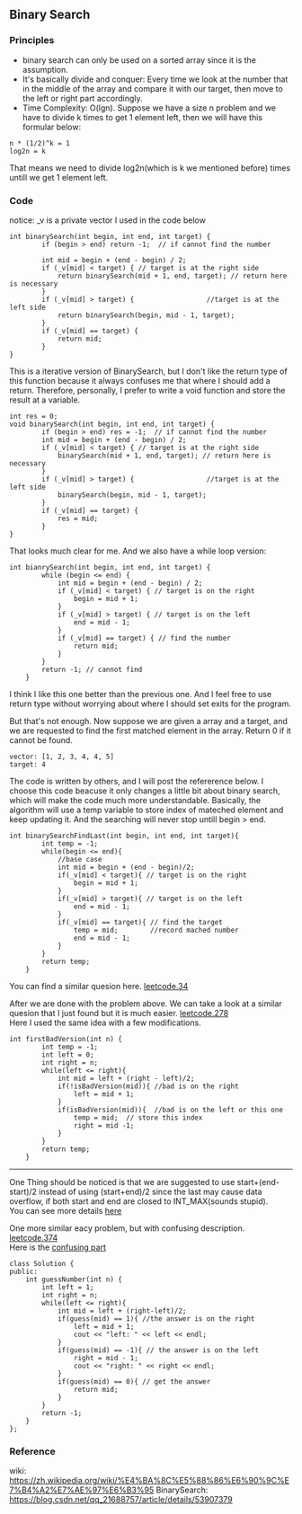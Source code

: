 ## Binary Search

### Principles
* binary search can only be used on a sorted array since it is the assumption.
* It's basically divide and conquer: Every time we look at the number that in the middle of the array and compare it with our target,
then move to the left or right part accordingly.
* Time Complexity: O(lgn). Suppose we have a size n problem and we have to divide k times to get 1 element left, 
then we will have this formular below:
```
n * (1/2)^k = 1
log2n = k
```
That means we need to divide log2n(which is k we mentioned before) times untill we get 1 element left.

### Code
notice: _v is a private vector<int> I used in the code below 
```
int binarySearch(int begin, int end, int target) {
		if (begin > end) return -1;  // if cannot find the number

		int mid = begin + (end - begin) / 2;
		if (_v[mid] < target) { // target is at the right side
			return binarySearch(mid + 1, end, target); // return here is necessary
		}
		if (_v[mid] > target) {                  //target is at the left side
			return binarySearch(begin, mid - 1, target);
		}
		if (_v[mid] == target) {
			return mid;
		}
}

```
This is a iterative version of BinarySearch, but I don't like the return type of this function because it always confuses me that where I should add a return.
Therefore, personally, I prefer to write a void function and store the result at a variable.
```
int res = 0;
void binarySearch(int begin, int end, int target) {
		if (begin > end) res = -1;  // if cannot find the number
		int mid = begin + (end - begin) / 2;
		if (_v[mid] < target) { // target is at the right side
			binarySearch(mid + 1, end, target); // return here is necessary
		}
		if (_v[mid] > target) {                  //target is at the left side
			binarySearch(begin, mid - 1, target);
		}
		if (_v[mid] == target) {
			res = mid;
		}
}
```
That looks much clear for me.
And we also have a while loop version: 
```
int bianrySearch(int begin, int end, int target) {
		while (begin <= end) {
			int mid = begin + (end - begin) / 2;
			if (_v[mid] < target) { // target is on the right
				begin = mid + 1;
			}
			if (_v[mid] > target) { // target is on the left
				end = mid - 1;
			}
			if (_v[mid] == target) { // find the number
				return mid;
			}
		}
		return -1; // cannot find 
	}
```
I think I like this one better than the previous one. And I feel free to use return type without worrying about where I should set exits for the program.

But that's not enough. Now suppose we are given a array and a target, 
and we are requested to find the first matched element in the array.
Return 0 if it cannot be found.
```
vector: [1, 2, 3, 4, 4, 5]
target: 4
```
The code is written by others, and I will post the refererence below.
I choose this code beacuse it only changes a little bit about binary search, which will make the code much more understandable.
Basically, the algorithm will use a temp variable to store index of mateched element and keep updating it. And the searching will never stop untill begin > end.
```
int binarySearchFindLast(int begin, int end, int target){
        int temp = -1;
        while(begin <= end){
            //base case
            int mid = begin + (end - begin)/2;
            if(_v[mid] < target){ // target is on the right
                begin = mid + 1;
            }
            if(_v[mid] > target){ // target is on the left
                end = mid - 1;
            }
            if(_v[mid] == target){ // find the target
                temp = mid;        //record mached number
                end = mid - 1;     
            }
        }
        return temp;
    }
```
You can find a similar quesion here. [leetcode.34](https://leetcode.com/problems/find-first-and-last-position-of-element-in-sorted-array/)

After we are done with the problem above. We can take a look at a similar quesion that I just found but it is much easier.
[leetcode.278](https://leetcode.com/problems/first-bad-version/)  
Here I used the same idea with a few modifications.
```
int firstBadVersion(int n) {
        int temp = -1;
        int left = 0;
        int right = n;
        while(left <= right){
            int mid = left + (right - left)/2;
            if(!isBadVersion(mid)){ //bad is on the right
                left = mid + 1;
            }
            if(isBadVersion(mid)){  //bad is on the left or this one
                temp = mid;  // store this index
                right = mid -1;
            }
        }
        return temp;
    }
```
------
One Thing should be noticed is that we are suggested to use start+(end-start)/2 instead of using (start+end)/2 since the last may cause data overflow, if both start and end are closed to INT_MAX(sounds stupid).  
You can see more details [here](https://leetcode.com/problems/first-bad-version/discuss/71311/A-good-warning-to-me-to-use-start%2B(end-start)2-to-avoid-overflow)

One more similar eacy problem, but with confusing description.  
[leetcode.374](https://leetcode.com/problems/guess-number-higher-or-lower/)  
Here is the [confusing part](https://leetcode.com/problems/guess-number-higher-or-lower/discuss/84665/The-key-point-is-to-read-the-problem-carefully.)
```
class Solution {
public:
    int guessNumber(int n) {
        int left = 1;
        int right = n;
        while(left <= right){
            int mid = left + (right-left)/2;
            if(guess(mid) == 1){ //the answer is on the right 
                left = mid + 1;
                cout << "left: " << left << endl;
            }
            if(guess(mid) == -1){ // the answer is on the left
                right = mid - 1;
                cout << "right: " << right << endl;
            }
            if(guess(mid) == 0){ // get the answer
                return mid;
            }
        }
        return -1;
    }
};
```


### Reference
wiki: https://zh.wikipedia.org/wiki/%E4%BA%8C%E5%88%86%E6%90%9C%E7%B4%A2%E7%AE%97%E6%B3%95
BinarySearch: https://blog.csdn.net/qq_21688757/article/details/53907379

